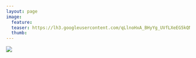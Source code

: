 ```yaml
---
layout: page
image:
  feature:
  teaser: https://lh3.googleusercontent.com/qLlnoHxA_BHyYg_UVfLXeEG5kQNA2dDGOxg2Qnea2mY=w245
  thumb:
---
```


![](https://lh3.googleusercontent.com/mRdERzNzq0y_hMtBhZ9pFca8Bw9vIq1DVsjeMG9R3Bs=w800)

